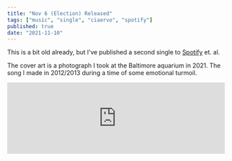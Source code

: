 ```yaml
---
title: "Nov 6 (Election) Released"
tags: ["music", "single", "ciaervo", "spotify"]
published: true
date: "2021-11-10"
---
```


This is a bit old already, but I've published a second single to [Spotify](https://open.spotify.com/track/4CJJ7RDN1mtanyFc6TpMhH?si=3bcdc57065454a97) et. al. 

The cover art is a photograph I took at the Baltimore aquarium in 2021. The song I made in 2012/2013 during a time of some emotional turmoil.  

<iframe width="100%" height="166" scrolling="no" frameborder="no" allow="autoplay" src="https://w.soundcloud.com/player/?url=https%3A//api.soundcloud.com/tracks/80381141&color=%231860eb&auto_play=false&hide_related=false&show_comments=true&show_user=true&show_reposts=false&show_teaser=true"></iframe>